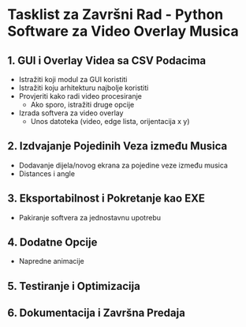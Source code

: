 # Tasklist za Završni Rad - Python Software za Video Overlay Musica

## 1. GUI i Overlay Videa sa CSV Podacima
- Istražiti koji modul za GUI koristiti
- Istražiti koju arhitekturu najbolje koristiti
- Provjeriti kako radi video procesiranje
  - Ako sporo, istražiti druge opcije
- Izrada softvera za video overlay
  - Unos datoteka (video, edge lista, orijentacija x y)

## 2. Izdvajanje Pojedinih Veza između Musica
- Dodavanje dijela/novog ekrana za pojedine veze između musica
- Distances i angle

## 3. Eksportabilnost i Pokretanje kao EXE
- Pakiranje softvera za jednostavnu upotrebu

## 4. Dodatne Opcije
- Napredne animacije

## 5. Testiranje i Optimizacija

## 6. Dokumentacija i Završna Predaja
